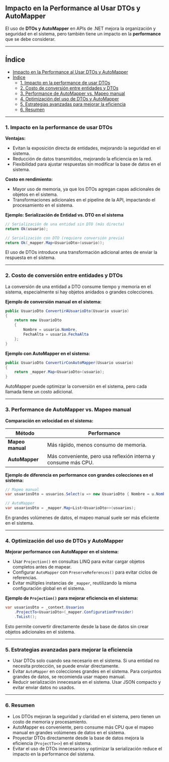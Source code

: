 ## Impacto en la Performance al Usar DTOs y AutoMapper

El uso de **DTOs y AutoMapper** en APIs de .NET mejora la organización y seguridad en el sistema, pero también tiene un impacto en la **performance** que se debe considerar.

---

## Índice

- [Impacto en la Performance al Usar DTOs y AutoMapper](#impacto-en-la-performance-al-usar-dtos-y-automapper)
- [Índice](#índice)
  - [1. Impacto en la performance de usar DTOs](#1-impacto-en-la-performance-de-usar-dtos)
  - [2. Costo de conversión entre entidades y DTOs](#2-costo-de-conversión-entre-entidades-y-dtos)
  - [3. Performance de AutoMapper vs. Mapeo manual](#3-performance-de-automapper-vs-mapeo-manual)
  - [4. Optimización del uso de DTOs y AutoMapper](#4-optimización-del-uso-de-dtos-y-automapper)
  - [5. Estrategias avanzadas para mejorar la eficiencia](#5-estrategias-avanzadas-para-mejorar-la-eficiencia)
  - [6. Resumen](#6-resumen)

---

### 1. Impacto en la performance de usar DTOs

**Ventajas:**

- Evitan la exposición directa de entidades, mejorando la seguridad en el sistema.
- Reducción de datos transmitidos, mejorando la eficiencia en la red.
- Flexibilidad para ajustar respuestas sin modificar la base de datos en el sistema.

**Costo en rendimiento:**

- Mayor uso de memoria, ya que los DTOs agregan capas adicionales de objetos en el sistema.
- Transformaciones adicionales en el pipeline de la API, impactando el procesamiento en el sistema.

**Ejemplo: Serialización de Entidad vs. DTO en el sistema**

```csharp
// Serialización de una entidad sin DTO (más directa)
return Ok(usuario);

// Serialización con DTO (requiere conversión previa)
return Ok(_mapper.Map<UsuarioDto>(usuario));
```

El uso de DTOs introduce una transformación adicional antes de enviar la respuesta en el sistema.

---

### 2. Costo de conversión entre entidades y DTOs

La conversión de una entidad a DTO consume tiempo y memoria en el sistema, especialmente si hay objetos anidados o grandes colecciones.

**Ejemplo de conversión manual en el sistema:**

```csharp
public UsuarioDto ConvertirAUsuarioDto(Usuario usuario)
{
    return new UsuarioDto
    {
        Nombre = usuario.Nombre,
        FechaAlta = usuario.FechaAlta
    };
}
```

**Ejemplo con AutoMapper en el sistema:**

```csharp
public UsuarioDto ConvertirConAutoMapper(Usuario usuario)
{
    return _mapper.Map<UsuarioDto>(usuario);
}
```

AutoMapper puede optimizar la conversión en el sistema, pero cada llamada tiene un costo adicional.

---

### 3. Performance de AutoMapper vs. Mapeo manual

**Comparación en velocidad en el sistema:**

| Método           | Performance                                                    |
| ---------------- | -------------------------------------------------------------- |
| **Mapeo manual** | Más rápido, menos consumo de memoria.                          |
| **AutoMapper**   | Más conveniente, pero usa reflexión interna y consume más CPU. |

**Ejemplo de diferencia en performance con grandes colecciones en el sistema:**

```csharp
// Mapeo manual
var usuariosDto = usuarios.Select(u => new UsuarioDto { Nombre = u.Nombre, FechaAlta = u.FechaAlta }).ToList();

// AutoMapper
var usuariosDto = _mapper.Map<List<UsuarioDto>>(usuarios);
```

En grandes volúmenes de datos, el mapeo manual suele ser más eficiente en el sistema.

---

### 4. Optimización del uso de DTOs y AutoMapper

**Mejorar performance con AutoMapper en el sistema:**

- Usar `Projection()` en consultas LINQ para evitar cargar objetos completos antes de mapear.
- Configurar `AutoMapper` con `PreserveReferences()` para evitar ciclos de referencias.
- Evitar múltiples instancias de `_mapper`, reutilizando la misma configuración global en el sistema.

**Ejemplo de `Projection()` para mejorar eficiencia en el sistema:**

```csharp
var usuariosDto = _context.Usuarios
    .ProjectTo<UsuarioDto>(_mapper.ConfigurationProvider)
    .ToList();
```

Esto permite convertir directamente desde la base de datos sin crear objetos adicionales en el sistema.

---

### 5. Estrategias avanzadas para mejorar la eficiencia

- Usar DTOs solo cuando sea necesario en el sistema. Si una entidad no necesita protección, se puede enviar directamente.
- Evitar `AutoMapper` en colecciones grandes en el sistema. Para conjuntos grandes de datos, se recomienda usar mapeo manual.
- Reducir serialización innecesaria en el sistema. Usar JSON compacto y evitar enviar datos no usados.

---

### 6. Resumen

- Los DTOs mejoran la seguridad y claridad en el sistema, pero tienen un costo de memoria y procesamiento.
- AutoMapper es conveniente, pero consume más CPU que el mapeo manual en grandes volúmenes de datos en el sistema.
- Proyectar DTOs directamente desde la base de datos mejora la eficiencia (`ProjectTo<>`) en el sistema.
- Evitar el uso de DTOs innecesarios y optimizar la serialización reduce el impacto en la performance del sistema.
